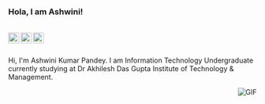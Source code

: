 ### Hola, I am Ashwini!

<br/>

<a href="https://www.linkedin.com/in/ash1ni">
<img align="left" alt="Ashwini Pandey" width="22px" src="https://cdn.jsdelivr.net/npm/simple-icons@v3/icons/linkedin.svg" />
</a>
<a href="https://https://www.hackerrank.com/itsashwani001">
<img align="left" alt="Ashwini Pandey | HackerRank" width="22px" src="https://cdn.jsdelivr.net/npm/simple-icons@v3/icons/hackerrank.svg" />
</a>
<a href="https://https://www.codechef.com/users/ash1ni">
<img align="left" alt="Ashwini Pandey | CodeChef" width="22px" src="https://cdn.jsdelivr.net/npm/simple-icons@v3/icons/codechef.svg" />
</a>

<br />

<br />

Hi, I'm Ashwini Kumar Pandey. I am Information Technology Undergraduate currently studying at Dr Akhilesh Das Gupta Institute of Technology & Management.


<img align="right" alt="GIF" src="https://media.tenor.com/images/b7939d73d32cb3ce5e48a80dd35dc599/tenor.gif"/>

